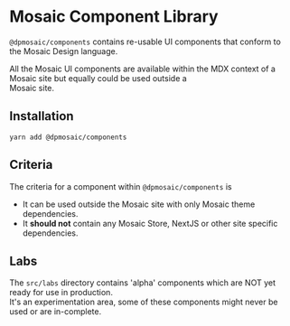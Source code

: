 # Mosaic Component Library

`@dpmosaic/components` contains re-usable UI components that conform to the Mosaic Design language.

All the Mosaic UI components are available within the MDX context of a Mosaic site but equally could be used outside a  
Mosaic site.

## Installation

`yarn add @dpmosaic/components`

## Criteria 

The criteria for a component within `@dpmosaic/components` is

- It can be used outside the Mosaic site with only Mosaic theme dependencies.
- It **should not** contain any Mosaic Store, NextJS or other site specific dependencies.

## Labs

The `src/labs` directory contains 'alpha' components which are NOT yet ready for use in production.  
It's an experimentation area, some of these components might never be used or are in-complete.
